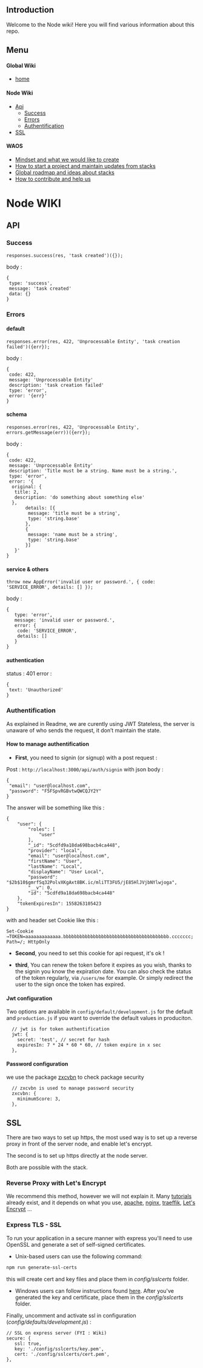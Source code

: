 ## Introduction

Welcome to the Node wiki! Here you will find various information about this repo.

## Menu

#### Global Wiki

* [home](https://github.com/weareopensource/weareopensource.github.io/wiki)

#### Node Wiki

* [Api](https://github.com/weareopensource/Node/blob/master/WIKI.md#API)
  * [Success](https://github.com/weareopensource/Node/blob/master/WIKI.md#Success)
  * [Errors](https://github.com/weareopensource/Node/blob/master/WIKI.md#Errors)
  * [Authentification](https://github.com/weareopensource/Node/blob/master/WIKI.md#Authentification)
* [SSL](https://github.com/weareopensource/Node/blob/master/WIKI.md#SSL)

#### WAOS

* [Mindset and what we would like to create](https://weareopensource.me/)
* [How to start a project and maintain updates from stacks](https://blog.weareopensource.me/start-a-project-and-maintain-updates/)
* [Global roadmap and  ideas about stacks](https://github.com/weareopensource/weareopensource.github.io/projects/1)
* [How to contribute and help us](https://blog.weareopensource.me/how-to-contribute/)

# Node WIKI

## API

### Success

`responses.success(res, 'task created')({});`

body :

```
{
 type: 'success',
 message: 'task created'
 data: {}
}
```

### Errors

#### default

`responses.error(res, 422, 'Unprocessable Entity', 'task creation failed')({err});`

body :

```
{
 code: 422,
 message: 'Unprocessable Entity'
 description: 'task creation failed'
 type: 'error',
 error: '{err}'
}
```

#### schema

`responses.error(res, 422, 'Unprocessable Entity', errors.getMessage(err))({err});`

body :

```
{
 code: 422,
 message: 'Unprocessable Entity'
 description: 'Title must be a string. Name must be a string.',
 type: 'error',
 error: '{
  original: {
   title: 2,
   description: 'do something about something else'
  },
       details: [{
        message: 'title must be a string',
        type: 'string.base'
       },
       {
        message: 'name must be a string',
        type: 'string.base'
       }]
   }'
}
```

#### service & others

`throw new AppError('invalid user or password.', { code: 'SERVICE_ERROR', details: [] });`

body :

```
{
   type: 'error',
   message: 'invalid user or password.',
   error: {
    code: 'SERVICE_ERROR',
    details: []
   }
}
```

#### authentication

status : 401
error :

```
{
 text: 'Unauthorized'
}
```

### Authentification

As explained in Readme, we are curently using JWT Stateless, the server is unaware of who sends the request, it don’t maintain the state.

#### How to manage authentification

* **First**, you need to signin (or signup) with a post request :

Post : `http://localhost:3000/api/auth/signin`
with json body :

```
{
 "email": "user@localhost.com",
 "password": "F5FSpvRGBvtwQWCQJY2Y"
}
```

The answer will be something like this :

```
{
    "user": {
        "roles": [
            "user"
        ],
        "_id": "5cdfd9a18da698bacb4ca448",
        "provider": "local",
        "email": "user@localhost.com",
        "firstName": "User",
        "lastName": "Local",
        "displayName": "User Local",
        "password": "$2b$10$gmrfSq32PolvXKgAxt8BK.ic/mliTT3FU5/jE85HlJVjbNYlwjoga",
        "__v": 0,
        "id": "5cdfd9a18da698bacb4ca448"
    },
    "tokenExpiresIn": 1558263105423
}
```

with and header set Cookie like this :

```
Set-Cookie →TOKEN=aaaaaaaaaaaaa.bbbbbbbbbbbbbbbbbbbbbbbbbbbbbbbbbbbbbbb.ccccccc; Path=/; HttpOnly
```

* **Second**, you need to set this cookie for api request, it's ok !

* **third**, You can renew the token before it expires as you wish, thanks to the signin you know the expiration date. You can also check the status of the token regularly, via `/users/me` for example. Or simply redirect the user to the sign once the token has expired.

#### Jwt configuration

Two options are available in `config/default/development.js` for the default and `production.js` if you want to override the default values ​​in produciton.

```
  // jwt is for token authentification
  jwt: {
    secret: 'test', // secret for hash
    expiresIn: 7 * 24 * 60 * 60, // token expire in x sec
  },
```

#### Password configuration

we use the package [zxcvbn](https://github.com/dropbox/zxcvbn) to check package security

```
  // zxcvbn is used to manage password security
  zxcvbn: {
    minimumScore: 3,
  },
```

## SSL

There are two ways to set up https, the most used way is to set up a reverse proxy in front of the server node, and enable let's encrypt.

The second is to set up https directly at the node server.

Both are possible with the stack.

### Reverse Proxy with Let's Encrypt

We recommend this method, however we will not explain it. Many [tutorials](https://www.google.com/search?client=safari&rls=en&ei=ZFqwXNGMB43jgweCnbXgCg&q=node+let%27s+encrypt+nginx&oq=node+let%27s+encrypt+nginx&gs_l=psy-ab.3..0i8i13i30l3.9384.13054..13286...0.0..0.52.1036.24......0....1..gws-wiz.......0i71j0i67j0j0i131j0i22i30j0i13i30j0i13i10i30j0i19j0i13i30i19j0i22i30i19j0i22i10i30i19j0i8i13i30i19.ejqWS4vw2Qs) already exist, and it depends on what you use, [apache](https://httpd.apache.org), [nginx](https://www.nginx.com), [traeffik](https://traefik.io), [Let's Encrypt](https://letsencrypt.org) ...

### Express TLS - SSL

To run your application in a secure manner with express you'll need to use OpenSSL and generate a set of self-signed certificates.

* Unix-based users can use the following command:

 ```bash
 npm run generate-ssl-certs
 ```

this will create cert and key files and place them in *config/sslcerts* folder.

* Windows users can follow instructions found [here](http://www.websense.com/support/article/kbarticle/How-to-use-OpenSSL-and-Microsoft-Certification-Authority).
After you've generated the key and certificate, place them in the *config/sslcerts* folder.

Finally, uncomment and activate ssl in configuration (*config/defaults/development.js*) :

```
// SSL on express server (FYI : Wiki)
secure: {
   ssl: true,
   key: './config/sslcerts/key.pem',
   cert: './config/sslcerts/cert.pem',
},
```
